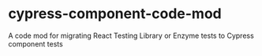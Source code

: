 # cypress-component-code-mod

A code mod for migrating React Testing Library or Enzyme tests to Cypress component tests

